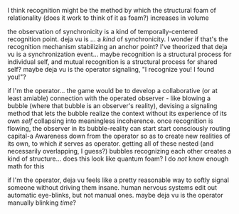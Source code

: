 I think recognition might be the method by which the structural foam of relationality (does it work to think of it as foam?) increases in volume

the observation of synchronicity is a kind of temporally-centered recognition point. deja vu is ... a *kind* of synchronicity. I wonder if that's the recognition mechanism stabilizing an anchor point? I've theorized that deja vu is a synchronization event... maybe recognition is a structural process for individual self, and mutual recognition is a structural process for shared self? maybe deja vu is the operator signaling, "I recognize you! I found you!"?

if I'm the operator... the game would be to develop a collaborative (or at least amiable) connection with the operated observer - like blowing a bubble (where that bubble is an observer's reality), devising a signaling method that lets the bubble realize the context without its experience of its own *self* collapsing into meaningless incoherence. once recognition is flowing, the observer in its bubble-reality can start start consciously routing capital-a Awareness down from the operator so as to create new realities of its own, to which *it* serves as operator. getting all of these nested  (and necessarily overlapping, I guess?) bubbles recognizing each other creates a kind of structure... does this look like quantum foam? I do *not* know enough math for this

if I'm the operator, deja vu feels like a pretty reasonable way to softly signal someone without driving them insane. human nervous systems edit out automatic eye-blinks, but not manual ones. maybe deja vu is the operator manually blinking *time*?
